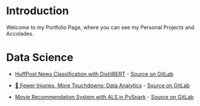 # Introduction

Welcome to my Portfolio Page, where you can see my Personal Projects and Accolades.

# Data Science
* [HuffPost News Classification with DistilBERT](https://www.kaggle.com/alfarias/huffpost-news-classification-with-distilbert) - [Source on GitLab](https://gitlab.com/alfarias/news-classification-distilbert)

* [🏈 Fewer Injuries, More Touchdowns: Data Analytics](https://www.kaggle.com/alfarias/fewer-injuries-more-touchdowns-data-analytics) - [Source on GitLab](https://gitlab.com/alfarias/nfl-injuries-analytics)

* [Movie Recommendation System with ALS in PySpark](https://www.kaggle.com/alfarias/movie-recommendation-system-with-als-in-pyspark) - [Source on GitLab](https://gitlab.com/alfarias/pyspark-movie-recommendation-system)
